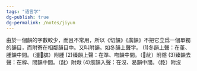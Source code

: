 ```yaml
---
tags: "语言学"
dg-publish: true
dg-permalink: /notes/jiyun
---
```

由於一個韻的字數較少，而且不常用，所以《切韻》《廣韻》不把它立爲一個單獨的韻目，而附寄在相鄰韻目中。又叫附韻。如冬韻上聲字。
(1)冬韻上聲：在董、腫韻中間。（湩𪁪䏵）附腫
(2)臻韻上聲：在準、吻韻中間。（𧤛龀）附隱
(3)臻韻去聲：在稕、問韻中間。（龀）附焮
(4)痕韻入聲：在沒、曷韻中間。（麧）附沒